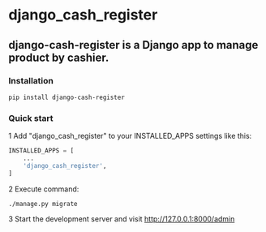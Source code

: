 # django_cash_register
## django-cash-register is a Django app to manage product by cashier.

### Installation

```Bash
pip install django-cash-register
```

### Quick start

1 Add "django_cash_register" to your INSTALLED_APPS settings like this:
```Python
INSTALLED_APPS = [
    ...
    'django_cash_register',
]
```
2 Execute command:

```Bash
./manage.py migrate
```

3 Start the development server and visit http://127.0.0.1:8000/admin
